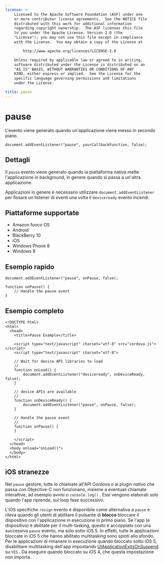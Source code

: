 ```yaml
---
license: >
    Licensed to the Apache Software Foundation (ASF) under one
    or more contributor license agreements.  See the NOTICE file
    distributed with this work for additional information
    regarding copyright ownership.  The ASF licenses this file
    to you under the Apache License, Version 2.0 (the
    "License"); you may not use this file except in compliance
    with the License.  You may obtain a copy of the License at

        http://www.apache.org/licenses/LICENSE-2.0

    Unless required by applicable law or agreed to in writing,
    software distributed under the License is distributed on an
    "AS IS" BASIS, WITHOUT WARRANTIES OR CONDITIONS OF ANY
    KIND, either express or implied.  See the License for the
    specific language governing permissions and limitations
    under the License.

title: pause
---
```


# pause

L'evento viene generato quando un'applicazione viene messo in secondo piano.

    document.addEventListener("pause", yourCallbackFunction, false);
    

## Dettagli

Il `pause` evento viene generato quando la piattaforma nativa mette l'applicazione in background, in genere quando si passa a un'altra applicazione.

Applicazioni in genere è necessario utilizzare `document.addEventListener` per fissare un listener di eventi una volta il `deviceready` evento incendi.

## Piattaforme supportate

*   Amazon fuoco OS
*   Android
*   BlackBerry 10
*   iOS
*   Windows Phone 8
*   Windows 8

## Esempio rapido

    document.addEventListener("pause", onPause, false);
    
    function onPause() {
        // Handle the pause event
    }
    

## Esempio completo

    <!DOCTYPE html>
    <html>
      <head>
        <title>Pause Example</title>
    
        <script type="text/javascript" charset="utf-8" src="cordova.js"></script>
        <script type="text/javascript" charset="utf-8">
    
        // Wait for device API libraries to load
        //
        function onLoad() {
            document.addEventListener("deviceready", onDeviceReady, false);
        }
    
        // device APIs are available
        //
        function onDeviceReady() {
            document.addEventListener("pause", onPause, false);
        }
    
        // Handle the pause event
        //
        function onPause() {
        }
    
        </script>
      </head>
      <body onload="onLoad()">
      </body>
    </html>
    

## iOS stranezze

Nel `pause` gestore, tutte le chiamate all'API Cordova o ai plugin nativo che passa con Objective-C non funzionano, insieme a eventuali chiamate interattive, ad esempio avvisi o `console.log()` . Essi vengono elaborati solo quando l'app riprende, sul loop fase successivo.

L'iOS specifiche `resign` evento è disponibile come alternativa a `pause` e rileva quando gli utenti di abilitare il pulsante di **blocco** bloccare il dispositivo con l'applicazione in esecuzione in primo piano. Se l'app (e dispositivo) è abilitate per il multi-tasking, questo è accoppiato con una successiva `pause` evento, ma solo sotto iOS 5. In effetti, tutte le applicazioni bloccate in iOS 5 che hanno abilitato multitasking sono spinti allo sfondo. Per le applicazioni di rimanere in esecuzione quando bloccato sotto iOS 5, disabilitare multitasking dell'app impostando [UIApplicationExitsOnSuspend][1] su `YES` . Da eseguire quando bloccato su iOS 4, che questa impostazione non importa.

 [1]: http://developer.apple.com/library/ios/#documentation/general/Reference/InfoPlistKeyReference/Articles/iPhoneOSKeys.html